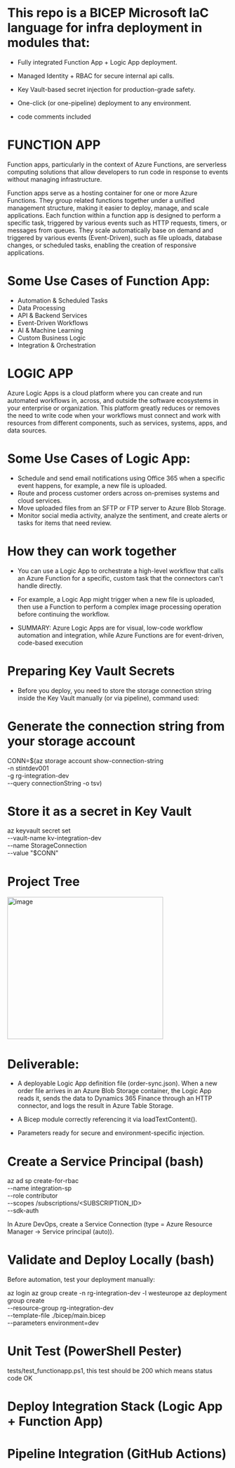 # This repo is a BICEP Microsoft IaC language for infra deployment in modules that:

- Fully integrated Function App + Logic App deployment.

- Managed Identity + RBAC for secure internal api calls.

- Key Vault-based secret injection for production-grade safety.

- One-click (or one-pipeline) deployment to any environment.

- code comments included


# FUNCTION APP
Function apps, particularly in the context of Azure Functions, are serverless computing solutions that allow developers to run code in response to events without managing infrastructure.

Function apps serve as a hosting container for one or more Azure Functions. They group related functions together under a unified management structure, making it easier to deploy, manage, and scale applications. Each function within a function app is designed to perform a specific task, triggered by various events such as HTTP requests, timers, or messages from queues.
They scale automatically base on demand and triggered by various events (Event-Driven), such as file uploads, database changes, or scheduled tasks, enabling the creation of responsive applications.

# Some Use Cases of Function App:
- Automation & Scheduled Tasks
- Data Processing
- API & Backend Services
- Event-Driven Workflows
- AI & Machine Learning
- Custom Business Logic
- Integration & Orchestration


# LOGIC APP
Azure Logic Apps is a cloud platform where you can create and run automated workflows in, across, and outside the software ecosystems in your enterprise or organization. This platform greatly reduces or removes the need to write code when your workflows must connect and work with resources from different components, such as services, systems, apps, and data sources.

# Some Use Cases of Logic App:
- Schedule and send email notifications using Office 365 when a specific event happens, for example, a new file is uploaded.
- Route and process customer orders across on-premises systems and cloud services.
- Move uploaded files from an SFTP or FTP server to Azure Blob Storage.
- Monitor social media activity, analyze the sentiment, and create alerts or tasks for items that need review.

# How they can work together

- You can use a Logic App to orchestrate a high-level workflow that calls an Azure Function for a specific, custom task that the connectors can't handle directly. 

- For example, a Logic App might trigger when a new file is uploaded, then use a Function to perform a complex image processing operation before continuing the workflow.

- SUMMARY: Azure Logic Apps are for visual, low-code workflow automation and integration, while Azure Functions are for event-driven, code-based execution


# Preparing Key Vault Secrets
- Before you deploy, you need to store the storage connection string inside the Key Vault manually (or via pipeline), command used:

# Generate the connection string from your storage account

CONN=$(az storage account show-connection-string \
  -n stintdev001 \
  -g rg-integration-dev \
  --query connectionString -o tsv)

# Store it as a secret in Key Vault
az keyvault secret set \
  --vault-name kv-integration-dev \
  --name StorageConnection \
  --value "$CONN"


# Project Tree

<img width="355" height="324" alt="image" src="https://github.com/user-attachments/assets/65d6f41c-0a95-491c-bb5d-4a573aa4e493" />




# Deliverable:

- A deployable Logic App definition file (order-sync.json).
When a new order file arrives in an Azure Blob Storage container, the Logic App reads it, sends the data to Dynamics 365 Finance through an HTTP connector, and logs the result in Azure Table Storage.

- A Bicep module correctly referencing it via loadTextContent().

- Parameters ready for secure and environment-specific injection.


# Create a Service Principal (bash)

az ad sp create-for-rbac \
  --name integration-sp \
  --role contributor \
  --scopes /subscriptions/<SUBSCRIPTION_ID> \
  --sdk-auth

In Azure DevOps, create a Service Connection (type = Azure Resource Manager → Service principal (auto)).


# Validate and Deploy Locally (bash)
Before automation, test your deployment manually:

az login
az group create -n rg-integration-dev -l westeurope
az deployment group create \
  --resource-group rg-integration-dev \
  --template-file ./bicep/main.bicep \
  --parameters environment=dev



# Unit Test (PowerShell Pester)
tests/test_functionapp.ps1, this test should be 200 which means status code OK


# Deploy Integration Stack (Logic App + Function App)

# Pipeline Integration (GitHub Actions)
